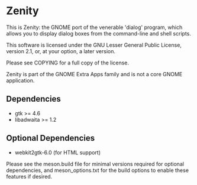 # Zenity

This is Zenity: the GNOME port of the venerable 'dialog' program,
which allows you to display dialog boxes from the command-line
and shell scripts.

This software is licensed under the GNU Lesser General Public
License, version 2.1, or, at your option, a later version.

Please see COPYING for a full copy of the license.

Zenity is part of the GNOME Extra Apps family and is not a core
GNOME application.

## Dependencies

* gtk >= 4.6
* libadwaita >= 1.2

## Optional Dependencies

* webkit2gtk-6.0 (for HTML support)

Please see the meson.build file for minimal versions required
for optional dependencies, and meson_options.txt for the build
options to enable these features if desired.
